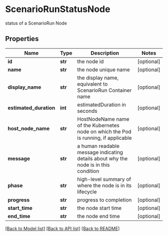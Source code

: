 # ScenarioRunStatusNode

status of a ScenarioRun Node

## Properties
Name | Type | Description | Notes
------------ | ------------- | ------------- | -------------
**id** | **str** | the node id | [optional] 
**name** | **str** | the node unique name | [optional] 
**display_name** | **str** | the display name, equivalent to ScenarioRun Container name | [optional] 
**estimated_duration** | **int** | estimatedDuration in seconds | [optional] 
**host_node_name** | **str** | HostNodeName name of the Kubernetes node on which the Pod is running, if applicable | [optional] 
**message** | **str** | a human readable message indicating details about why the node is in this condition | [optional] 
**phase** | **str** | high-level summary of where the node is in its lifecycle | [optional] 
**progress** | **str** | progress to completion | [optional] 
**start_time** | **str** | the node start time | [optional] 
**end_time** | **str** | the node end time | [optional] 

[[Back to Model list]](../README.md#documentation-for-models) [[Back to API list]](../README.md#documentation-for-api-endpoints) [[Back to README]](../README.md)


